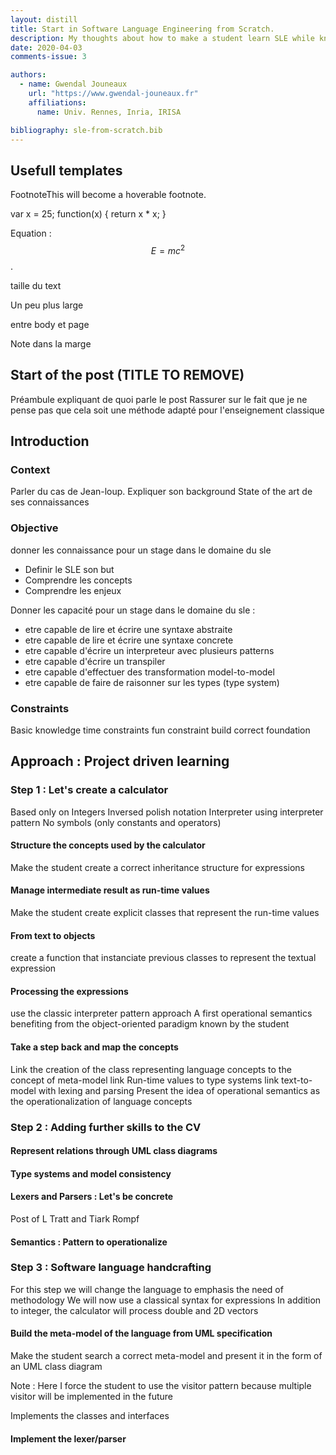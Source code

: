 ```yaml
---
layout: distill
title: Start in Software Language Engineering from Scratch.
description: My thoughts about how to make a student learn SLE while knowing almost nothing about programming.
date: 2020-04-03
comments-issue: 3

authors:
  - name: Gwendal Jouneaux
    url: "https://www.gwendal-jouneaux.fr"
    affiliations:
      name: Univ. Rennes, Inria, IRISA

bibliography: sle-from-scratch.bib
---
```


## Usefull templates

<d-cite key="DSL_Biblio_2000"></d-cite>

Footnote<d-footnote>This will become a hoverable footnote.</d-footnote>
 
<d-code block language="javascript">
  var x = 25;
  function(x) {
    return x * x;
  }
</d-code>

Equation : $$ E = mc^2 $$.

<div class="l-body">
  <p>taille du text</p>
</div>

<div class="l-page">
  <p>Un peu plus large</p>
</div>

<div class="l-body-outset">
  <p>entre body et page</p>
</div>

<div class="l-gutter">
  <p>Note dans la marge</p>
</div>

## Start of the post (TITLE TO REMOVE)

Préambule expliquant de quoi parle le post
Rassurer sur le fait que je ne pense pas que cela soit une méthode adapté pour l'enseignement classique



## Introduction

### Context

Parler du cas de Jean-loup.
Expliquer son background
State of the art de ses connaissances

### Objective

donner les connaissance pour un stage dans le domaine du sle
  - Definir le SLE son but
  - Comprendre les concepts
  - Comprendre les enjeux

Donner les capacité pour un stage dans le domaine du sle :
  - etre capable de lire et écrire une syntaxe abstraite
  - etre capable de lire et écrire une syntaxe concrete
  - etre capable d'écrire un interpreteur avec plusieurs patterns
  - etre capable d'écrire un transpiler
  - etre capable d'effectuer des transformation model-to-model
  - etre capable de faire de raisonner sur les types (type system)

### Constraints

Basic knowledge
time constraints
fun constraint
build correct foundation

## Approach : Project driven learning

### Step 1 : Let's create a calculator

Based only on Integers
Inversed polish notation
Interpreter using interpreter pattern 
No symbols (only constants and operators)

#### Structure the concepts used by the calculator

Make the student create a correct inheritance structure for expressions

#### Manage intermediate result as run-time values

Make the student create explicit classes that represent the run-time values

#### From text to objects

create a function that instanciate previous classes to represent the textual expression

#### Processing the expressions

use the classic interpreter pattern approach 
A first operational semantics benefiting from the object-oriented paradigm known by the student

#### Take a step back and map the concepts

Link the creation of the class representing language concepts to the concept of meta-model
link Run-time values to type systems
link text-to-model with lexing and parsing
Present the idea of operational semantics as the operationalization of language concepts


### Step 2 : Adding further skills to the CV

#### Represent relations through UML class diagrams

#### Type systems and model consistency

#### Lexers and Parsers : Let's be concrete

Post of L Tratt and Tiark Rompf

#### Semantics : Pattern to operationalize

### Step 3 : Software language handcrafting

For this step we will change the language to emphasis the need of methodology
We will now use a classical syntax for expressions 
In addition to integer, the calculator will process double and 2D vectors

#### Build the meta-model of the language from UML specification

Make the student search a correct meta-model and present it in the form of an UML class diagram
<div class="l-gutter">
  <p>Note : Here I force the student to use the visitor pattern because multiple visitor will be implemented in the future</p>
</div>

Implements the classes and interfaces

#### Implement the lexer/parser